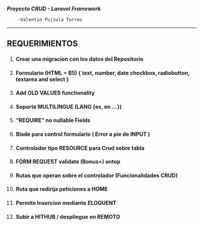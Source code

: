 

***Proyecto CRUD - Laravel Framework***		

		-Valentin Pujiula Torres



---

## REQUERIMIENTOS


1. #### Crear una migracion con los datos del Repositorio 

1. #### Formulario (HTML + B5) {  text, number, date checkbox, radiobutton, textarea and select  }

 1. #### Add OLD VALUES functionality 

1. #### Soporte MULTILINGUE (LANG {es, en …})

1. #### “REQUIRE” no nullable Fields

1. #### Blade para control formulario (  Error a pie de INPUT )

1. #### Controlador tipo RESOURCE  para Crud sobre tabla

1. #### FORM REQUEST validate (Bonus+)  ontop

1. #### Rutas que operan sobre el controlador (Funcionalidades CRUD)

1. #### Ruta que redirija peticiones a HOME

1. #### Permite Insercion mediante ELOQUENT

1. #### Subir a HITHUB / despliegue en REMOTO
